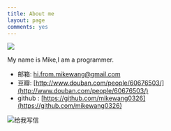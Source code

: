 ```yaml
---
title: About me
layout: page
comments: yes
---
```

  
![](http://img3.douban.com/icon/ul3433533-11.jpg)

  My name is Mike,I am a programmer.

- 邮箱:  [hi.from.mikewang@gmail.com  ](hi.from.mikewang@gmail.com) 
- 豆瓣: [http://www.douban.com/people/60676503/](http://www.douban.com/people/60676503/)  
- github : [https://github.com/mikewang0326](https://github.com/mikewang0326)  

<a target="_blank" href="http://gmail.com" style="text-decoration:none;"><img src="http://mimg.127.net/xm/all/share/120111/img/mailme_5_big.png" alt="给我写信"/></a>
